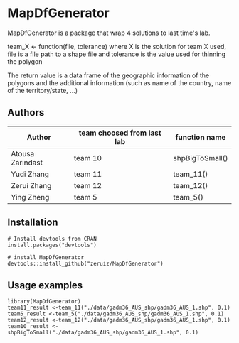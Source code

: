 # MapDfGenerator


MapDfGenerator is a package that wrap 4 solutions to last time's lab.


team_X <- function(file, tolerance) where X is the solution for team X used, file is a file path to a shape file and tolerance is the value used for thinning the polygon

The return value is a data frame of the geographic information of the polygons and the additional information (such as name of the country, name of the territory/state, ...)


## Authors


| Author | team choosed from last lab | function name |
| ------ | ------ | ------ |
| Atousa Zarindast | team 10 | shpBigToSmall() |
| Yudi Zhang | team 11| team_11() |
| Zerui Zhang | team 12 | team_12() |
| Ying Zheng | team 5 | team_5() |


##  Installation  

```
# Install devtools from CRAN
install.packages("devtools")

# install MapDfGenerator
devtools::install_github("zeruiz/MapDfGenerator")
```

## Usage examples 

```
library(MapDfGenerator)
team11_result <-team_11("./data/gadm36_AUS_shp/gadm36_AUS_1.shp", 0.1)
team5_result <-team_5("./data/gadm36_AUS_shp/gadm36_AUS_1.shp", 0.1)
team12_result <-team_12("./data/gadm36_AUS_shp/gadm36_AUS_1.shp", 0.1)
team10_result <-shpBigToSmall("./data/gadm36_AUS_shp/gadm36_AUS_1.shp", 0.1) 
```





 
